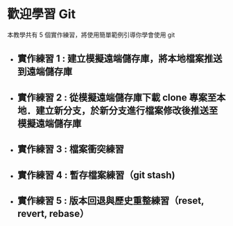 # 歡迎學習 Git

本教學共有 5 個實作練習，將使用簡單範例引導你學會使用 git

* ## 實作練習 1 : 建立模擬遠端儲存庫，將本地檔案推送到遠端儲存庫
* ## 實作練習 2 : 從模擬遠端儲存庫下載 clone 專案至本地．建立新分支，於新分支進行檔案修改後推送至模擬遠端儲存庫
* ## 實作練習 3 : 檔案衝突練習
* ## 實作練習 4 : 暫存檔案練習（git stash)
* ## 實作練習 5 : 版本回退與歷史重整練習（reset, revert, rebase）

